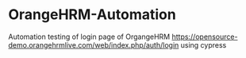 # OrangeHRM-Automation
Automation testing of login page of OrgangeHRM https://opensource-demo.orangehrmlive.com/web/index.php/auth/login using cypress
